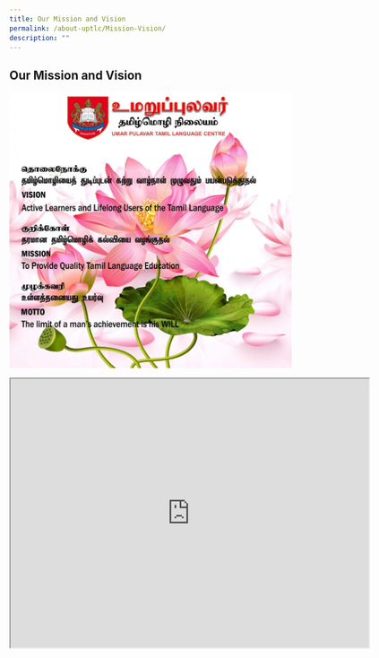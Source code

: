 ```yaml
---
title: Our Mission and Vision
permalink: /about-uptlc/Mission-Vision/
description: ""
---
```

## Our Mission and Vision

![](/images/Mission.jpeg)

<iframe src="https://drive.google.com/file/d/1BNdgf54DM86BTPbkmp17uwVhD3jQQcWh/preview" width="640" height="480" allow="autoplay"></iframe>

